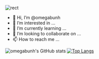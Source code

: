 ![rect](https://capsule-render.vercel.app/api?type=rect&color=gradient&text=%20%20omegabunh%20%20&fontAlign=30&fontSize=30&textBg=true&desc=Seongwoo%20Park%20Repo&descAlign=60&descAlignY=50)
- 👋 Hi, I’m @omegabunh
- 👀 I’m interested in ...
- 🌱 I’m currently learning ...
- 💞️ I’m looking to collaborate on ...
- 📫 How to reach me ...


![omegabunh's GitHub stats](https://github-readme-stats.vercel.app/api?username=omegabunh&show_icons=true&theme=highcontrast)
[![Top Langs](https://github-readme-stats.vercel.app/api/top-langs/?username=omegabunh&langs_count=8)](https://github.com/omegabunh/github-readme-stats)

<!---
omegabunh/omegabunh is a ✨ special ✨ repository because its `README.md` (this file) appears on your GitHub profile.
You can click the Preview link to take a look at your changes.
--->
